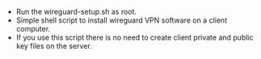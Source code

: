* Run the wireguard-setup.sh as root.
* Simple shell script to install wireguard VPN software on a client computer.
* If you use this script there is no need to create client private and public key files on the server.
